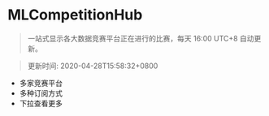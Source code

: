# MLCompetitionHub

> 一站式显示各大数据竞赛平台正在进行的比赛，每天 16:00 UTC+8 自动更新。
  
> 更新时间: 2020-04-28T15:58:32+0800 

* 多家竞赛平台
* 多种订阅方式
* 下拉查看更多